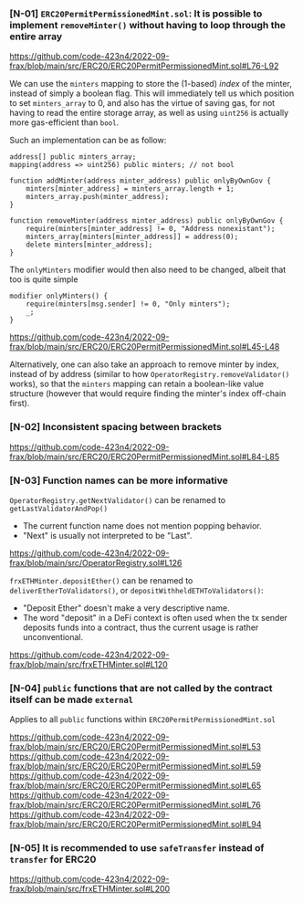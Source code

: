 ### [N-01] `ERC20PermitPermissionedMint.sol`: It is possible to implement `removeMinter()` without having to loop through the entire array

https://github.com/code-423n4/2022-09-frax/blob/main/src/ERC20/ERC20PermitPermissionedMint.sol#L76-L92

We can use the `minters` mapping to store the ($1$-based) *index* of the minter, instead of simply a boolean flag. This will immediately tell us which position to set `minters_array` to $0$, and also has the virtue of saving gas, for not having to read the entire storage array, as well as using `uint256` is actually more gas-efficient than `bool`.

Such an implementation can be as follow:

```solidity=
address[] public minters_array;
mapping(address => uint256) public minters; // not bool

function addMinter(address minter_address) public onlyByOwnGov {
    minters[minter_address] = minters_array.length + 1; 
    minters_array.push(minter_address);
}

function removeMinter(address minter_address) public onlyByOwnGov {
    require(minters[minter_address] != 0, "Address nonexistant");
    minters_array[minters[minter_address]] = address(0);
    delete minters[minter_address];
}
```

The `onlyMinters` modifier would then also need to be changed, albeit that too is quite simple

```solidity=
modifier onlyMinters() {
    require(minters[msg.sender] != 0, "Only minters");
    _;
} 
```

https://github.com/code-423n4/2022-09-frax/blob/main/src/ERC20/ERC20PermitPermissionedMint.sol#L45-L48

Alternatively, one can also take an approach to remove minter by index, instead of by address (similar to how `OperatorRegistry.removeValidator()` works), so that the `minters` mapping can retain a boolean-like value structure (however that would require finding the minter's index off-chain first).

### [N-02] Inconsistent spacing between brackets

https://github.com/code-423n4/2022-09-frax/blob/main/src/ERC20/ERC20PermitPermissionedMint.sol#L84-L85

### [N-03] Function names can be more informative

`OperatorRegistry.getNextValidator()` can be renamed to `getLastValidatorAndPop()` 
- The current function name does not mention popping behavior.
- "Next" is usually not interpreted to be "Last".

https://github.com/code-423n4/2022-09-frax/blob/main/src/OperatorRegistry.sol#L126

`frxETHMinter.depositEther()` can be renamed to `deliverEtherToValidators()`, or `depositWithheldETHToValidators()`:
- "Deposit Ether" doesn't make a very descriptive name.
- The word "deposit" in a DeFi context is often used when the tx sender deposits funds into a contract, thus the current usage is rather unconventional.

https://github.com/code-423n4/2022-09-frax/blob/main/src/frxETHMinter.sol#L120

### [N-04] `public` functions that are not called by the contract itself can be made `external`

Applies to all `public` functions within `ERC20PermitPermissionedMint.sol`

https://github.com/code-423n4/2022-09-frax/blob/main/src/ERC20/ERC20PermitPermissionedMint.sol#L53
https://github.com/code-423n4/2022-09-frax/blob/main/src/ERC20/ERC20PermitPermissionedMint.sol#L59
https://github.com/code-423n4/2022-09-frax/blob/main/src/ERC20/ERC20PermitPermissionedMint.sol#L65
https://github.com/code-423n4/2022-09-frax/blob/main/src/ERC20/ERC20PermitPermissionedMint.sol#L76
https://github.com/code-423n4/2022-09-frax/blob/main/src/ERC20/ERC20PermitPermissionedMint.sol#L94

### [N-05] It is recommended to use `safeTransfer` instead of `transfer` for ERC20

https://github.com/code-423n4/2022-09-frax/blob/main/src/frxETHMinter.sol#L200